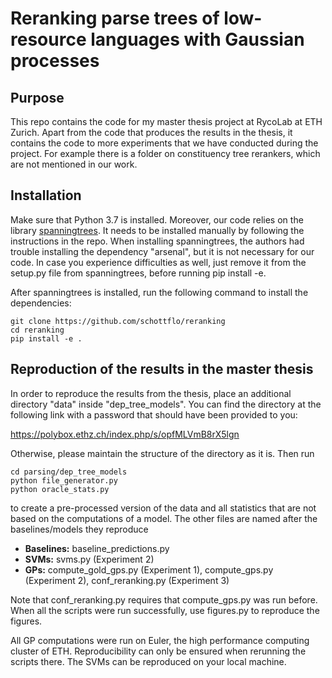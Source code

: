 # Reranking parse trees of low-resource languages with Gaussian processes

## Purpose

This repo contains the code for my master thesis project at RycoLab at ETH Zurich. Apart from the code that produces the results in the thesis,
it contains the code to more experiments that we have conducted during the project. For example there is a folder on constituency tree rerankers,
which are not mentioned in our work.

## Installation

Make sure that Python 3.7 is installed. Moreover, our code relies on the library [spanningtrees](https://github.com/rycolab/spanningtrees). It needs to be installed manually by following the instructions in the repo. When installing spanningtrees, the authors had trouble installing the dependency "arsenal", but it is not necessary for our code. In case you experience difficulties as well, just remove it from the setup.py file from spanningtrees, before running pip install -e.

After spanningtrees is installed, run the following command to install the dependencies:

```
git clone https://github.com/schottflo/reranking
cd reranking
pip install -e .
```

## Reproduction of the results in the master thesis

In order to reproduce the results from the thesis, place an additional directory "data" inside "dep_tree_models".
You can find the directory at the following link with a password that should have been provided to you:

https://polybox.ethz.ch/index.php/s/opfMLVmB8rX5lgn

Otherwise, please maintain the structure of the directory as it is. Then run

```
cd parsing/dep_tree_models
python file_generator.py 
python oracle_stats.py
```

to create a pre-processed version of the data and all statistics that are not based on the computations of a model.
The other files are named after the baselines/models they reproduce

* **Baselines:** baseline_predictions.py
* **SVMs:** svms.py (Experiment 2)
* **GPs:** compute_gold_gps.py (Experiment 1), compute_gps.py (Experiment 2), conf_reranking.py (Experiment 3)

Note that conf_reranking.py requires that compute_gps.py was run before. When all the scripts were run successfully, use figures.py to reproduce the figures.

All GP computations were run on Euler, the high performance computing cluster of ETH. Reproducibility can only be ensured when rerunning the scripts there. The SVMs can be reproduced on your local machine.
